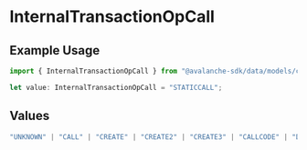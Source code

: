 # InternalTransactionOpCall

## Example Usage

```typescript
import { InternalTransactionOpCall } from "@avalanche-sdk/data/models/components";

let value: InternalTransactionOpCall = "STATICCALL";
```

## Values

```typescript
"UNKNOWN" | "CALL" | "CREATE" | "CREATE2" | "CREATE3" | "CALLCODE" | "DELEGATECALL" | "STATICCALL"
```
